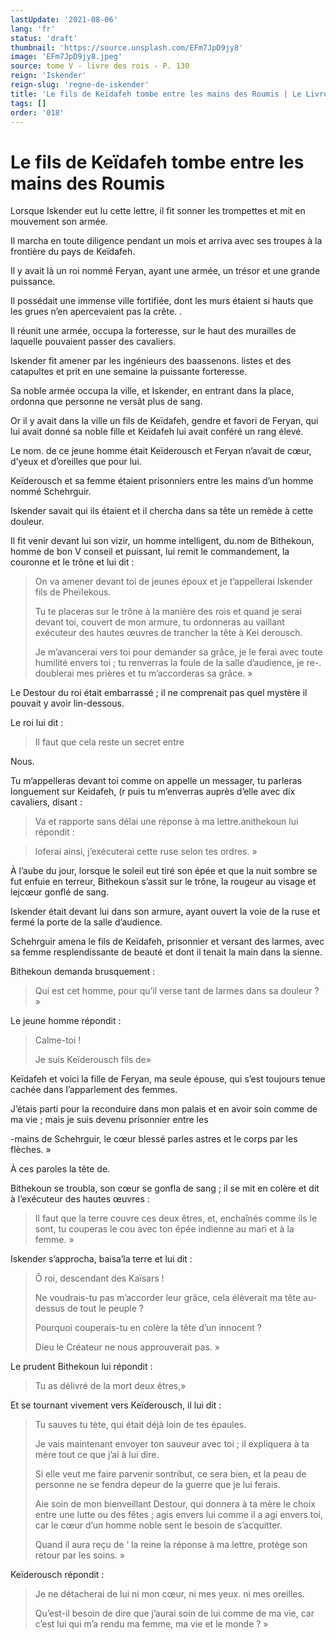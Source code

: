 ```yaml
---
lastUpdate: '2021-08-06'
lang: 'fr'
status: 'draft'
thumbnail: 'https://source.unsplash.com/EFm7JpD9jy8'
image: 'EFm7JpD9jy8.jpeg'
source: tome V - livre des rois - P. 130
reign: 'Iskender'
reign-slug: 'regne-de-iskender'
title: 'Le fils de Keïdafeh tombe entre les mains des Roumis | Le Livre des Rois | Shâhnâmeh'
tags: []
order: '018'
---
```


<!-- LTeX: language=fr -->

# Le fils de Keïdafeh tombe entre les mains des Roumis

Lorsque Iskender eut lu cette lettre, il fit sonner les trompettes et mit en mouvement son armée.

Il marcha en toute diligence pendant un mois et arriva avec ses troupes à la frontière du pays de Keïdafeh.

Il y avait là un roi nommé Feryan, ayant une armée, un trésor et une grande puissance.

Il possédait une immense ville fortifiée, dont les murs étaient si hauts que les grues n’en apercevaient pas la crête.
.

Il réunit une armée, occupa la forteresse, sur le haut des murailles de laquelle pouvaient passer des cavaliers.

Iskender fit amener par les ingénieurs des baassenons. listes et des catapultes et prit en une semaine la puissante forteresse.

Sa noble armée occupa la ville, et Iskender, en entrant dans la place, ordonna que personne ne versât plus de sang.

Or il y avait dans la ville un fils de Keïdafeh, gendre et favori de Feryan, qui lui avait donné sa noble fille et Keïdafeh lui avait conféré un rang élevé.

Le nom. de ce jeune homme était Keïderousch et Feryan n’avait de cœur, d’yeux et d’oreilles que pour lui.

Keïderousch et sa femme étaient prisonniers entre les mains d’un homme nommé Schehrguir.

Iskender savait qui ils étaient et il chercha dans sa tête un remède à cette douleur.

Il fit venir devant lui son vizir, un homme intelligent, du.nom de Bithekoun, homme de bon V conseil et puissant, lui remit le commandement, la couronne et le trône et lui dit :

> On va amener devant toi de jeunes époux et je t’appellerai Iskender fils de Pheïlekous.
>
> Tu te placeras sur le trône à la manière des rois et quand je serai devant toi, couvert de mon armure, tu ordonneras au vaillant exécuteur des hautes œuvres de trancher la tête à Kei derousch.
>
> Je m’avancerai vers toi pour demander sa grâce, je le ferai avec toute humilité envers toi ; tu renverras la foule de la salle d’audience, je re-. doublerai mes prières et tu m’accorderas sa grâce. »

Le Destour du roi était embarrassé ; il ne comprenait pas quel mystère il pouvait y avoir lin-dessous.

Le roi lui dit :

> Il faut que cela reste un secret entre

Nous.

Tu m’appelleras devant toi comme on appelle un messager, tu parleras longuement sur Keidafeh, (r puis tu m’enverras auprès d’elle avec dix cavaliers, disant :

> Va et rapporte sans délai une réponse à ma lettre.anithekoun lui répondit :

> loferai ainsi, j’exécuterai cette ruse selon tes ordres. »

À l’aube du jour, lorsque le soleil eut tiré son épée et que la nuit sombre se fut enfuie en terreur, Bithekoun s’assit sur le trône, la rougeur au visage et lejcœur gonflé de sang.

Iskender était devant lui dans son armure, ayant ouvert la voie de la ruse et fermé la porte de la salle d’audience.

Schehrguir amena le fils de Keïdafeh, prisonnier et versant des larmes, avec sa femme resplendissante de beauté et dont il tenait la main dans la sienne.

Bithekoun demanda brusquement :

> Qui est cet homme, pour qu’il verse tant de larmes dans sa douleur ? »

Le jeune homme répondit :

> Calme-toi !
>
> Je suis Keïderousch fils de»

Keïdafeh et voici la fille de Feryan, ma seule épouse, qui s’est toujours tenue cachée dans l’apparlement des femmes.

J’étais parti pour la reconduire dans mon palais et en avoir soin comme de ma vie ; mais je suis devenu prisonnier entre les

-mains de Schehrguir, le cœur blessé parles astres et le corps par les flèches. »

À ces paroles la tête de.

Bithekoun se troubla, son cœur se gonfla de sang ; il se mit en colère et dit à l’exécuteur des hautes œuvres :

> Il faut que la terre couvre ces deux êtres, 
 et, enchaînés comme ils le sont, tu couperas le cou avec ton épée indienne au mari et à la femme. »

Iskender s’approcha, baisa’la terre et lui dit :

> Ô roi, descendant des Kaïsars !
>
> Ne voudrais-tu pas m’accorder leur grâce, cela élèverait ma tête au- dessus de tout le peuple ?
>
> Pourquoi couperais-tu en colère la tête d’un innocent ?
>
> Dieu le Créateur ne nous approuverait pas. »

Le prudent Bithekoun lui répondit :

> Tu as délivré de la mort deux êtres,»

Et se tournant vivement vers Keïderousch, il lui dit :

> Tu sauves tu tète, qui était déjà loin de tes épaules.
>
> Je vais maintenant envoyer ton sauveur avec toi ; il expliquera à ta mère tout ce que j’ai à lui dire.
>
> Si elle veut me faire parvenir sontribut, ce sera bien, et la peau de personne ne se fendra depeur de la guerre que je lui ferais.
>
> Aie soin de mon bienveillant Destour, qui donnera à ta mère le choix entre une lutte ou des fêtes ; agis envers lui comme il a agi envers toi, car le cœur d’un homme noble sent le besoin de s’acquitter.
>
> Quand il aura reçu de ’ la reine la réponse à ma lettre, protège son retour par les soins. »

Keïderousch répondit :

> Je ne détacherai de lui ni mon cœur, ni mes yeux. ni mes oreilles.
>
> Qu’est-il besoin de dire que j’aurai soin de lui comme de ma vie, car c’est lui qui m’a rendu ma femme, ma vie et le monde ? »
